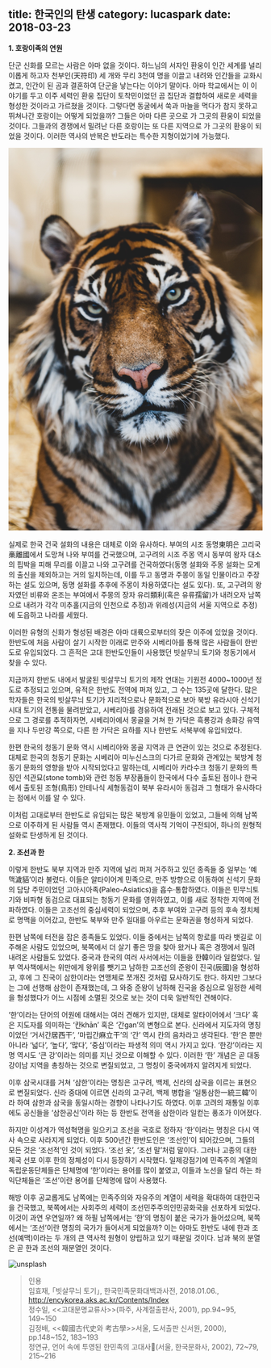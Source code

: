 title: 한국인의 탄생
category: lucaspark
date: 2018-03-23
------------------------------------

**1. 호랑이족의 연원**

단군 신화를 모르는 사람은 아마 없을 것이다. 하느님의 서자인 환웅이 인간 세계를 널리 이롭게 하고자 천부인(天符印) 세 개와 무리 3천여 명을 이끌고 내려와 인간들을 교화시켰고, 인간이 된 곰과 결혼하여 단군을 낳는다는 이야기 말이다. 아마 학교에서는 이 이야기를 두고 이주 세력인 환웅 집단이 토착민이었던 곰 집단과 결합하여 새로운 세력을 형성한 것이라고 가르쳤을 것이다. 그렇다면 동굴에서 쑥과 마늘을 먹다가 참지 못하고 뛰쳐나간 호랑이는 어떻게 되었을까? 그들은 아마 다른 곳으로 가 그곳의 환웅이 되었을 것이다. 그들과의 경쟁에서 밀려난 다른 호랑이는 또 다른 지역으로 가 그곳의 환웅이 되었을 것이다. 이러한 역사의 반복은 반도라는 특수한 지형이었기에 가능했다. 

![unsplash](./userdata/images/032318-1.jpg)

실제로 한국 건국 설화의 내용은 대체로 이와 유사하다. 부여의 시조 동명東明은 고리국槀離國에서 도망쳐 나와 부여를 건국했으며, 고구려의 시조 주몽 역시 동부여 왕자 대소의 핍박을 피해 무리를 이끌고 나와 고구려를 건국하였다(동명 설화와 주몽 설화는 모계의 출신을 제외하고는 거의 일치하는데, 이를 두고 동명과 주몽이 동일 인물이라고 주장하는 설도 있으며, 동명 설화를 추후에 주몽이 차용하였다는 설도 있다). 또, 고구려의 왕자였던 비류와 온조는 부여에서 주몽의 장자 유리類利(혹은 유류孺留)가 내려오자 남쪽으로 내려가 각각 미추홀(지금의 인천으로 추정)과 위례성(지금의 서울 지역으로 추정)에 도읍하고 나라를 세웠다.

이러한 유형의 신화가 형성된 배경은 아마 대륙으로부터의 잦은 이주에 있었을 것이다. 한반도에 처음 사람이 살기 시작한 이래로 만주와 시베리아를 통해 많은 사람들이 한반도로 유입되었다. 그 흔적은 고대 한반도인들이 사용했던 빗살무늬 토기와 청동기에서 찾을 수 있다. 

지금까지 한반도 내에서 발굴된 빗살무늬 토기의 제작 연대는 기원전 4000~1000년 정도로 추정되고 있으며, 유적은 한반도 전역에 퍼져 있고, 그 수는 135곳에 달한다. 많은 학자들은 한국의 빗살무늬 토기가 지리적으로나 문화적으로 보아 북방 유라시아 신석기 시대 토기의 전통을 물려받았고, 시베리아를 경유하여 전래된 것으로 보고 있다. 구체적으로 그 경로를 추적하자면, 시베리아에서 몽골을 거쳐 한 가닥은 흑룡강과 송화강 유역을 지나 두만강 쪽으로, 다른 한 가닥은 요하를 지나 한반도 서북부에 유입되었다. 

한편 한국의 청동기 문화 역시 시베리아와 몽골 지역과 큰 연관이 있는 것으로 추정된다. 대체로 한국의 청동기 문화는 시베리아 미누신스크의 다가르 문화와 관계있는 북방계 청동기 문화의 영향을 받아 시작되었다고 말하는데, 시베리아 카라수크 청동기 문화의 특징인 석관묘(stone tomb)와 관련 청동 부장품들이 한국에서 다수 출토된 점이나 한국에서 출토된 조형(鳥形) 안테나식 세형동검이 북부 유라시아 동검과 그 형태가 유사하다는 점에서 이를 알 수 있다. 

이처럼 고대로부터 한반도로 유입되는 많은 북방계 유민들이 있었고, 그들에 의해 남쪽으로 이주하게 된 사람들 역시 존재했다. 이들의 역사적 기억이 구전되어, 하나의 원형적 설화로 탄생하게 된 것이다. 


**2. 조선과 한**

이렇게 한반도 북부 지역과 만주 지역에 널리 퍼져 거주하고 있던 종족들 중 일부는 ‘예맥濊貊’이라 불렸다. 이들은 알타이어계 민족으로, 만주 방향으로 이동하여 신석기 문화의 담당 주민이었던 고아시아족(Paleo-Asiatics)을 흡수·통합하였다. 이들은 민무늬토기와 비파형 동검으로 대표되는 청동기 문화를 영위하였고, 이를 새로 정착한 지역에 전파하였다. 이들은 고조선의 중심세력이 되었으며, 추후 부여와 고구려 등의 후속 정치체로 명맥을 이어갔고, 한반도 북부와 만주 일대를 아우르는 문화권을 형성하게 되었다. 

한편 남쪽에 터전을 잡은 종족들도 있었다. 이들 중에서는 남쪽의 항로를 따라 뱃길로 이주해온 사람도 있었으며, 북쪽에서 더 살기 좋은 땅을 찾아 왔거나 혹은 경쟁에서 밀려 내려온 사람들도 있었다. 중국과 한국의 여러 사서에서는 이들을 한韓이라 일컬었다. 일부 역사책에서는 위만에게 왕위를 뺏기고 남하한 고조선의 준왕이 진국(辰國)을 형성하고, 후에 그 진국이 삼한이라는 연맹체로 쪼개진 것처럼 묘사하기도 한다. 하지만 그보다는 그에 선행해 삼한이 존재했는데, 그 와중 준왕이 남하해 진국을 중심으로 일정한 세력을 형성했다가 어느 시점에 소멸된 것으로 보는 것이 더욱 일반적인 견해이다. 

‘한’이라는 단어의 어원에 대해서는 여러 견해가 있지만, 대체로 알타이어에서 ‘크다’ 혹은 지도자를 의미하는 ‘칸khān’ 혹은 ‘간gan’의 변형으로 본다. 신라에서 지도자의 명칭이었던 ‘거서간居西干’, ‘마립간麻立干’의 ‘간’ 역시 칸의 음차라고 생각된다. ‘한’은 뿐만 아니라 ‘넓다’, ‘높다’, ‘많다’, ‘중심’이라는 파생적 의미 역시 가지고 있다. ‘한강’이라는 지명 역시도 ‘큰 강’이라는 의미를 지닌 것으로 이해할 수 있다. 이러한 ‘한’ 개념은 곧 대동강이남 지역을 총칭하는 것으로 변질되었고, 그 명칭이 중국에까지 알려지게 되었다. 

이후 삼국시대를 거쳐 ‘삼한’이라는 명칭은 고구려, 백제, 신라의 삼국을 이르는 표현으로 변질되었다. 신라 중대에 이르면 신라의 고구려, 백제 병합을 ‘일통삼한一統三韓’이라 하여 삼한과 삼국을 동일시하는 경향이 나타나기도 하였다. 이후 고려의 재통일 이후에도 공신들을 ‘삼한공신’이라 하는 등 한반도 전역을 삼한이라 일컫는 풍조가 이어졌다. 

하지만 이성계가 역성혁명을 일으키고 조선을 국호로 정하자 ‘한’이라는 명칭은 다시 역사 속으로 사라지게 되었다. 이후 500년간 한반도인은 ‘조선인’이 되어갔으며, 그들의 모든 것은 ‘조선적’인 것이 되었다. ‘조선 옷’, ‘조선 말’처럼 말이다. 그러나 고종의 대한제국 선포 이후 한의 정체성이 다시 등장하기 시작했다. 일제강점기에 민족주의 계열의 독립운동단체들은 단체명에 ‘한’이라는 용어를 많이 붙였고, 이들과 노선을 달리 하는 좌익단체들은 ‘조선’이란 용어를 단체명에 많이 사용했다. 

해방 이후 공교롭게도 남쪽에는 민족주의와 자유주의 계열이 세력을 확대하여 대한민국을 건국했고, 북쪽에서는 사회주의 세력이 조선민주주의인민공화국을 선포하게 되었다. 이것이 과연 우연일까? 왜 하필 남쪽에서는 ‘한’의 명칭이 붙은 국가가 들어섰으며, 북쪽에서는 ‘조선’이란 명칭의 국가가 들어서게 되었을까? 이는 아마도 한반도 내에 한과 조선(예맥)이라는 두 개의 큰 역사적 원형이 양립하고 있기 때문일 것이다. 남과 북의 분열은 곧 한과 조선의 재분열인 것이다. 

![unsplash](./userdata/images/032318-2.jpg)

>인용<br>임효재, ｢빗살무늬 토기｣, 한국민족문화대백과사전, 2018.01.06., http://encykorea.aks.ac.kr/Contents/Index<br>정수일, <<고대문명교류사>>(파주, 사계절출판사, 2001), pp.94~95, 149~150<br>김정배, <<韓國古代史와 考古學>>서울, 도서출판 신서원, 2000), pp.148~152, 183~193<br>정연규, 언어 속에 투영된 한민족의 고대사󰡕(서울, 한국문화사, 2002), 72~79, 215~216<br>

